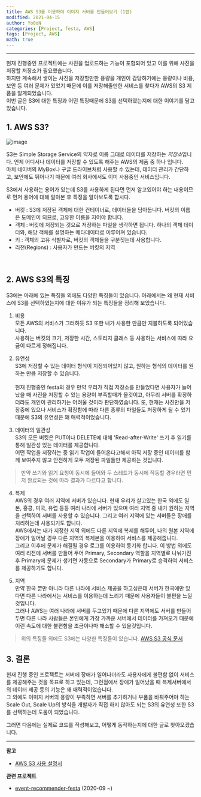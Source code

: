 ```yaml
---
title: AWS S3를 이용하여 이미지 서버를 만들어보기 (1편)
modified: 2021-04-15
author: Yo0oN
categories: [Project, festa, AWS]
tags: [Project, AWS]
math: true
---
```


<hr>

현재 진행중인 프로젝트에는 사진을 업로드하는 기능이 포함되어 있고 이를 위해 사진을 저장할 저장소가 필요했습니다.<br>
하지만 계속해서 쌓이는 사진을 저장할만한 용량을 개인이 감당하기에는 용량이나 비용, 보안 등 여러 문제가 있었기 때문에 이를 저장해줄만한 서비스를 찾다가 AWS의 S3 제품을 알게되었습니다.<br>
이번 글은 S3에 대한 특징과 어떤 특징때문에 S3를 선택하였는지에 대한 이야기를 담고있습니다.



## 1. AWS S3?

![image](https://user-images.githubusercontent.com/53729311/114889838-6dfa8a00-9e45-11eb-9a23-a4c361ce000e.png)

S3는 Simple Storage Service의 약자로 이름 그대로 데이터를 저장하는 *저장소*입니다. 언제 어디서나 데이터를 저장할 수 있도록 해주는 AWS의 제품 중 하나 입니다.<br>
마치 네이버의 MyBox나 구글 드라이브처럼 사용할 수 있는데, 데이터 관리가 간단하고, 보안에도 뛰어나기 때문에 여러 회사에서도 이미 사용중인 서비스입니다.

S3에서 사용하는 용어가 있는데 S3를 사용하게 된다면 먼저 알고있어야 하는 내용이므로 먼저 용어에 대해 알아본 후 특징을 알아보도록 합시다.<br>
- 버킷 : S3에 저장된 객체에 대한 컨테이너로, 데이터들을 담아둡니다. 버킷의 이름은 도메인이 되므로, 고유한 이름을 지어야 합니다.
- 객체 : 버킷에 저장되는 것으로 저장하는 파일을 생각하면 됩니다. 하나의 객체 데이터와, 해당 객체를 설명하는 메타데이터로 이루어져 있습니다.
- 키 : 객체의 고유 식별자로, 버킷의 객체들을 구분짓는데 사용합니다.
- 리전(Regions) : 사용자가 만드는 버킷의 지역

<br>

## 2. AWS S3의 특징

S3에는 아래에 있는 특징들 외에도 다양한 특징들이 있습니다. 아래에서는 왜 현재 서비스에 S3를 선택하였는지에 대한 이유가 되는 특징들을 정리해 보았습니다.

1. 비용<br>
모든 AWS의 서비스가 그러하듯 S3 또한 내가 사용한 만큼만 지불하도록 되어있습니다.<br>
사용하는 버킷의 크기, 저장한 시간, 스토리지 클래스 등 사용하는 서비스에 따라 요금이 다르게 정해집니다.<br>


2. 유연성<br>
S3에 저장할 수 있는 데이터 형식이 지정되어있지 않고, 원하는 형식의 데이터를 원하는 만큼 저장할 수 있습니다.<br><br>
현재 진행중인 festa의 경우 만약 우리가 직접 저장소를 만들었다면 사용자가 늘어났을 때 사진을 저장할 수 있는 용량이 부족할때가 올것이고, 아무리 서버를 확장하더라도 개인이 관리하기는 어려울 것이라 판단하였습니다. 또, 현재는 사진만을 저장중에 있으나 서비스가 확장함에 따라 다른 종류의 파일들도 저장하게 될 수 있기 때문에 S3의 유연성은 꽤 매력적이었습니다.<br>


3. 데이터의 일관성<br>
S3의 모든 버킷은 PUT이나 DELETE에 대해 'Read-after-Write' 쓰기 후 읽기를 통해 일관성 있는 데이터를 제공합니다.<br>
어떤 작업을 저장하는 중 읽기 작업이 들어온다고해서 아직 저장 중인 데이터를 함께 보여주지 않고 안전하게 모두 저장된 파일들만 제공하는 것입니다.<br> 
> 만약 쓰기와 읽기 요청이 동시에 들어와 두 스레드가 동시에 작동할 경우라면 먼저 완료되는 것에 따라 결과가 다르다고 합니다.<br>


4. 복제<br>
AWS의 경우 여러 지역에 서버가 있습니다. 현재 우리가 살고있는 한국 외에도 일본, 홍콩, 미국, 유럽 등등 여러 나라에 서버가 있으며 여러 지역 중 내가 원하는 지역을 선택하여 서버를 사용할 수 있습니다. 그리고 여러 지역에 있는 서버들은 장애를 처리하는데 사용되기도 합니다.<br>
AWS에서는 내가 지정한 지역 외에도 다른 지역에 복제를 해두어, 나의 원본 지역에 장애가 일어날 경우 다른 지역의 복제본을 이용하여 서비스를 제공해줍니다.<br>
그리고 이후에 문제가 해결될 경우 로그를 이용하여 동기화 합니다.
이 방법 외에도 여러 리전에 서버를 만들어 두어 Primary, Secondary 역할을 지역별로 나눠가진 후 Primary에 문제가 생기면 자동으로 Secondary가 Primary로 승격하여 서비스를 제공하기도 합니다.<br>


5. 지역<br>
만약 한국 뿐만 아니라 다른 나라에 서비스 제공을 하고싶은데 서버가 한국에만 있다면 다른 나라에서는 서비스를 이용하는데 느리기 때문에 사용자들이 불편을 느낄것입니다.<br>
그러나 AWS는 여러 나라에 서버를 두고있기 때문에 다른 지역에도 서버를 만들어두면 다른 나라 사람들은 본인에게 가장 가까운 서버에서 데이터를 가져오기 때문에 이런 속도에 대한 불편함을 조금이나마 해소할 수 있을것입니다.<br>

> 위의 특징들 외에도 S3에는 다양한 특징들이 있습니다. [AWS S3 공식 문서](https://docs.aws.amazon.com/ko_kr/AmazonS3/latest/userguide/Welcome.html)


## 3. 결론

현재 진행 중인 프로젝트는 서버에 장애가 일어나더라도 사용자에게 불편함 없이 서비스를 제공해주는 것을 목표로 하고 있는데, 그런점에서 장애가 일어났을 때 복제서버에서의 데이터 제공 등의 기능은 꽤 매력적이었습니다.<br>
그 외에도 이미지 서버의 용량이 부족하면 서버를 추가하거나 부품을 바꿔주어야 하는 Scale Out, Scale Up의 방식을 개발자가 직접 하지 않아도 되는 S3의 유연성 또한 S3를 선택하는데 도움이 되었습니다.

그러면 다음에는 실제로 코드를 작성해보고, 어떻게 동작하는지에 대한 글로 찾아오겠습니다.

<hr>

**참고**
- [AWS S3 사용 설명서](https://docs.aws.amazon.com/ko_kr/AmazonS3/latest/userguide/Welcome.html)

**관련 프로젝트**
- [event-recommender-festa](https://github.com/f-lab-edu/event-recommender-festa) (2020-09 ~)
